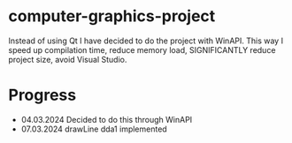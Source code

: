 # computer-graphics-project
Instead of using Qt I have decided to do the project with WinAPI. This way I speed up compilation time, reduce memory load, SIGNIFICANTLY reduce project size, avoid Visual Studio.

# Progress
- 04.03.2024 Decided to do this through WinAPI
- 07.03.2024 drawLine dda1 implemented
